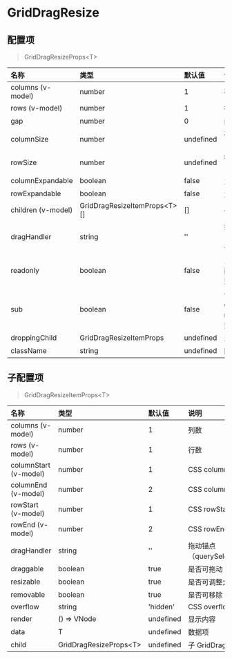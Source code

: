 # GridDragResize

## 配置项

> GridDragResizeProps&lt;T&gt;

| 名称               | 类型                               | 默认值    | 说明                                             | 版本   |
| :----------------- | :--------------------------------- | :-------- | :----------------------------------------------- | :----- |
| columns (v-model)  | number                             | 1         | 列数                                             | 0.0.17 |
| rows (v-model)     | number                             | 1         | 行数                                             | 0.0.17 |
| gap                | number                             | 0         | 间隙                                             | 0.0.17 |
| columnSize         | number                             | undefined | 列宽，undefined 相当于 1fr                       | 0.0.17 |
| rowSize            | number                             | undefined | 行高，undefined 相当于 1fr                       | 0.0.17 |
| columnExpandable   | boolean                            | false     | 允许向右扩展列数                                 | 0.0.17 |
| rowExpandable      | boolean                            | false     | 允许向下扩展行数                                 | 0.0.17 |
| children (v-model) | GridDragResizeItemProps&lt;T&gt;[] | []        | 子配置项                                         | 0.0.17 |
| dragHandler        | string                             | ''        | 拖动锚点（querySelector），子组件优先级更高      | 0.0.17 |
| readonly           | boolean                            | false     | 只读，true 将禁用子配置项的可拖动和可调整大小    | 0.0.17 |
| sub                | boolean                            | false     | 嵌套组件, columnExpandable、rowExpandable 将失效 | 0.0.17 |
| droppingChild      | GridDragResizeItemProps            | undefined | 正在拖入的配置项                                 | 0.2.6  |
| className          | string                             | undefined | 附加 CSS Class                                   | 0.4.0  |

## 子配置项

> GridDragResizeItemProps&lt;T&gt;

| 名称                  | 类型                         | 默认值    | 说明                      | 版本   |
| :-------------------- | :--------------------------- | :-------- | :------------------------ | :----- |
| columns (v-model)     | number                       | 1         | 列数                      | 0.0.17 |
| rows (v-model)        | number                       | 1         | 行数                      | 0.0.17 |
| columnStart (v-model) | number                       | 1         | CSS columnStart           | 0.0.17 |
| columnEnd (v-model)   | number                       | 2         | CSS columnEnd             | 0.0.17 |
| rowStart (v-model)    | number                       | 1         | CSS rowStart              | 0.0.17 |
| rowEnd (v-model)      | number                       | 2         | CSS rowEnd                | 0.0.17 |
| dragHandler           | string                       | ''        | 拖动锚点（querySelector） | 0.0.17 |
| draggable             | boolean                      | true      | 是否可拖动                | 0.0.17 |
| resizable             | boolean                      | true      | 是否可调整大小            | 0.0.17 |
| removable             | boolean                      | true      | 是否可移除                | 0.2.0  |
| overflow              | string                       | 'hidden'  | CSS overflow              | 0.0.17 |
| render                | () => VNode                  | undefined | 显示内容                  | 0.0.17 |
| data                  | T                            | undefined | 数据项                    | 0.0.17 |
| child                 | GridDragResizeProps&lt;T&gt; | undefined | 子 GridDragResize         | 0.4.0  |
